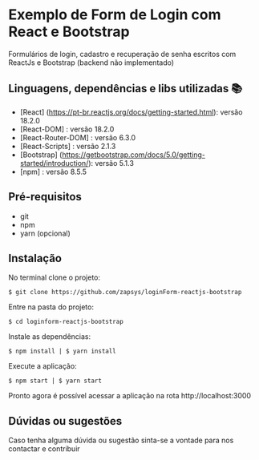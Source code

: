 # Exemplo de Form de Login com React e Bootstrap
Formulários de login, cadastro e recuperação de senha escritos com ReactJs e Bootstrap (backend não implementado)

## Linguagens, dependências e libs utilizadas :books:

- [React] (https://pt-br.reactjs.org/docs/getting-started.html): versão 18.2.0
- [React-DOM] : versão 18.2.0
- [React-Router-DOM] : versão 6.3.0
- [React-Scripts] : versão 2.1.3
- [Bootstrap] (https://getbootstrap.com/docs/5.0/getting-started/introduction/): versão 5.1.3
- [npm] : versão 8.5.5

## Pré-requisitos
- git
- npm
- yarn (opcional)

## Instalação
No terminal clone o projeto:
```
$ git clone https://github.com/zapsys/loginForm-reactjs-bootstrap
```

Entre na pasta do projeto:
```
$ cd loginform-reactjs-bootstrap
```

Instale as dependências:
```
$ npm install | $ yarn install
```
Execute a aplicação:
```
$ npm start | $ yarn start
```

Pronto agora é possível acessar a aplicação na rota http://localhost:3000

## Dúvidas ou sugestões
Caso tenha alguma dúvida ou sugestão sinta-se a vontade para nos contactar e contribuir


